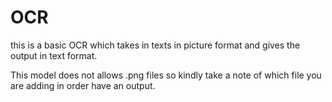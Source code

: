 # OCR
  this is a basic OCR which takes in texts in picture format and gives the output in text format. 
  
  This model does not allows .png files so kindly take a note of which file you are adding in order have an output.
